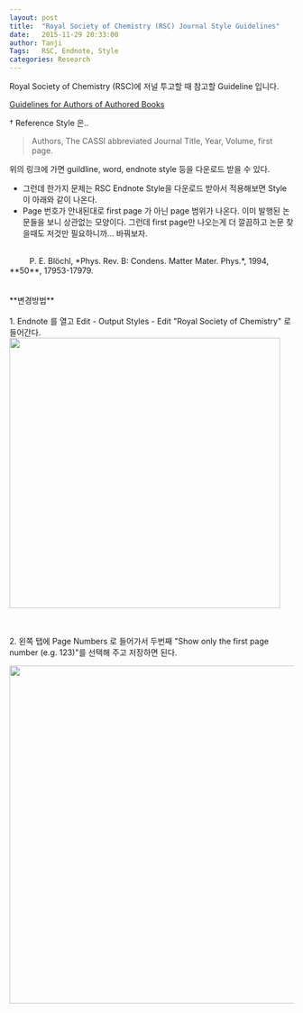 ```yaml
---
layout: post
title:  "Royal Society of Chemistry (RSC) Journal Style Guidelines"
date:   2015-11-29 20:33:00
author: Tanji
Tags:   RSC, Endnote, Style
categories: Research
---
```


Royal Society of Chemistry (RSC)에 저널 투고할 때 참고할 Guideline 입니다.

[Guidelines for Authors of Authored Books](http://www.rsc.org/Publishing/Books/authorguidelines.asp)  

† Reference Style 은..

> Authors, The CASSI abbreviated Journal Title, Year, Volume, first page.

위의 링크에 가면 guildline, word, endnote style 등을 다운로드 받을 수 있다.  

- 그런데 한가지 문제는 RSC Endnote Style을 다운로드 받아서 적용해보면 Style이 아래와 같이 나온다.    
- Page 번호가 안내된대로 first page 가 아닌 page 범위가 나온다. 이미 발행된 논문들을 보니 상관없는 모양이다. 그런데 first page만 나오는게   더 깔끔하고 논문 찾을때도 저것만 필요하니까... 바꿔보자. 

<br>  
&nbsp;&nbsp;&nbsp;&nbsp;&nbsp;&nbsp;&nbsp;&nbsp;&nbsp;P. E. Blöchl, *Phys. Rev. B: Condens. Matter Mater. Phys.*, 1994, **50**, 17953-17979.
<br><br><br>
**변경방법**
<br><br>
1. Endnote 를 열고 Edit - Output Styles - Edit "Royal Society of Chemistry" 로 들어간다.  

<!--![image](http://dl.dropboxusercontent.com/u/7761412/2015-12-03_pm_7.33.12.png)-->
<img src="https://dl.dropboxusercontent.com/u/7761412/2015-12-03_pm_7.33.12.png" align="center" width="480px">

<br><br>
2. 왼쪽 탭에 Page Numbers 로 들어가서 두번째 "Show only the first page number (e.g. 123)"를 선택해 주고 저장하면 된다.

<img src="https://dl.dropboxusercontent.com/u/7761412/2015-12-03_pm_7.33.26.png" align="center" width="600px">

